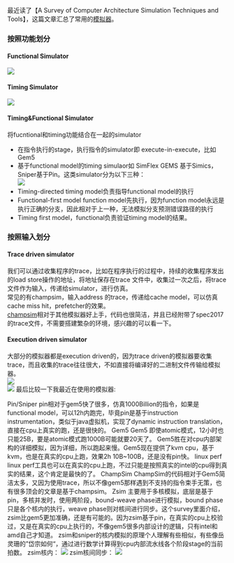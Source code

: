 最近读了【A Survey of Computer Architecture Simulation Techniques and Tools】，这篇文章汇总了常用的[模拟器](https://so.csdn.net/so/search?q=%E6%A8%A1%E6%8B%9F%E5%99%A8&spm=1001.2101.3001.7020)。

### 按照功能划分

#### Functional Simulator

<img src="a8c7a84d414e4c72addfd7db50f7517a.png">

#### Timing Simulator

<img src="227f2b29809a4e40b094bcba194349ce.png">

#### Timing&Functional Simulator

将fucntional和timing功能结合在一起的simulator

-   在指令执行的stage，执行指令的simulator即 execute-in-execute，比如Gem5
-   基于functional model的timing simulaor如 SimFlex GEMS 基于Simics，Sniper基于Pin。这类simulator分为以下三种：  
    <img src="575c2f3426b94c359fc2ec95141de362.png">
-   Timing-directed timing model负责指导functional model的执行
-   Functional-first model function model先执行，因为function model永远是执行正确的分支，因此相对于上一种，无法模拟分支预测错误路径的执行
-   Timing first model，functional负责验证timing model的结果。

### 按照输入划分

#### Trace driven simulator

我们可以通过收集程序的trace，比如在程序执行的过程中，持续的收集程序发出的load store操作的地址，将地址保存在trace 文件中，收集过一次之后，将trace文件作为输入，传递给simulator，进行仿真。  
常见的有champsim，输入address 的trace，传递给cache model，可以仿真cache miss hit，prefetcher的效果。  
[champsim](https://github.com/ChampSim/ChampSim)相对于其他模拟器好上手，代码也很简洁，并且已经附带了spec2017的trace文件，不需要搭建繁杂的环境，感兴趣的可以看一下。

#### Execution driven simulator

大部分的模拟器都是execution driven的，因为trace driven的模拟器要收集trace，而且收集的trace往往很大，不如直接将编译好的二进制文件传输给模拟器。  
<img src="03e0de34e3f34b069449bb6e64be9dcf.png">  
<img src="75deb8047d1d4b1591773cea599636c3.png"> 
最后比较一下我最近在使用的模拟器:


Pin/Sniper
pin相对于gem5快了很多，仿真1000Billion的指令，如果是functional model，可以12h内跑完，毕竟pin是基于instruction instrumentation，类似于java虚拟机，实现了dynamic instruction translation，直接在cpu上真实的跑，还是很快的。
Gem5
Gem5 即使atomic模式，12小时也只能25B，要是atomic模式跑1000B可能就要20天了。
Gem5胜在对cpu内部架构的详细模拟，因为详细，所以跑起来慢。Gem5现在提供了kvm cpu，基于kvm，也是在真实的cpu上跑，效果2h 10B~100B，还是没有pin快。
linux perf
linux perf工具也可以在真实的cpu上跑，不过只能是按照真实的intel的cpu得到真实的结果，这个肯定是最快的了。
ChampSim
ChampSim的代码相对于Gem5简洁太多，又因为使用trace，所以不像gem5那样遇到不支持的指令束手无策，也有很多顶会的文章是基于champsim。
Zsim
主要用于多核模拟，底层是基于pin，多核并发时，使用两阶段，bound-weave phase进行模拟，bound phase只是各个核内的执行，weave phase则对核间进行同步。这个survey里面介绍，zsim比gem5更加准确，还是有可能的。因为zsim基于pin，在真实的cpu上校验过，又是在真实的cpu上执行的，不像gem5很多内部设计的逻辑，只有intel和amd自己才知道。
zsim和sniper的核内模拟的原理个人理解有些相似，有些像岳灵珊的”岱宗如何“，通过进行数学计算得到cpu内部流水线各个阶段stage的当前拍数。
zsim核内：
<img src="2024-01-30-17-40-34.png">
zsim核间同步：
<img src="2024-01-30-17-39-43.png">
